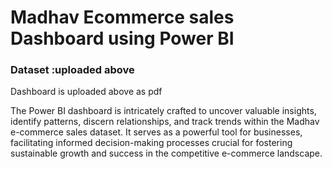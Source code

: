 # Madhav Ecommerce sales Dashboard using Power BI

### Dataset :uploaded above 
Dashboard is uploaded above as pdf

The Power BI dashboard is intricately crafted to uncover valuable insights, identify patterns, discern relationships, and track trends within the Madhav e-commerce sales dataset. It serves as a powerful tool for businesses, facilitating informed decision-making processes crucial for fostering sustainable growth and success in the competitive e-commerce landscape.
